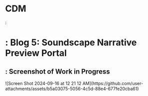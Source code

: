 # CDM
<html>:
  <body>
    <h1>: Blog 5: Soundscape Narrative Preview Portal </hl>
      <h2>: Screenshot of Work in Progress </h2>
  </body>
</html>
![Screen Shot 2024-09-16 at 12 21 12 AM](https://github.com/user-attachments/assets/b5a03075-5056-4c5d-88e4-677fe20cba61)
